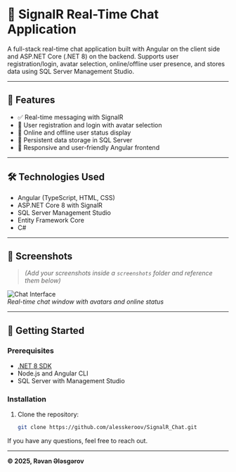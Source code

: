 # 💬 SignalR Real-Time Chat Application

A full-stack real-time chat application built with Angular on the client side and ASP.NET Core (.NET 8) on the backend. Supports user registration/login, avatar selection, online/offline user presence, and stores data using SQL Server Management Studio.

---

## 🔧 Features

- ✅ Real-time messaging with SignalR  
- 🔐 User registration and login with avatar selection  
- 👥 Online and offline user status display  
- 💾 Persistent data storage in SQL Server  
- 🎨 Responsive and user-friendly Angular frontend  

---

## 🛠️ Technologies Used

- Angular (TypeScript, HTML, CSS)  
- ASP.NET Core 8 with SignalR  
- SQL Server Management Studio  
- Entity Framework Core  
- C#  

---

## 📸 Screenshots

> *(Add your screenshots inside a `screenshots` folder and reference them below)*

![Chat Interface](screenshots/chat_window.png)  
*Real-time chat window with avatars and online status*

---

## 🚀 Getting Started

### Prerequisites

- [.NET 8 SDK](https://dotnet.microsoft.com/download/dotnet/8.0)  
- Node.js and Angular CLI  
- SQL Server with Management Studio  

### Installation

1. Clone the repository:  
   ```bash
   git clone https://github.com/alesskeroov/SignalR_Chat.git
If you have any questions, feel free to reach out.

---

**© 2025, Rəvan Ələsgərov**
